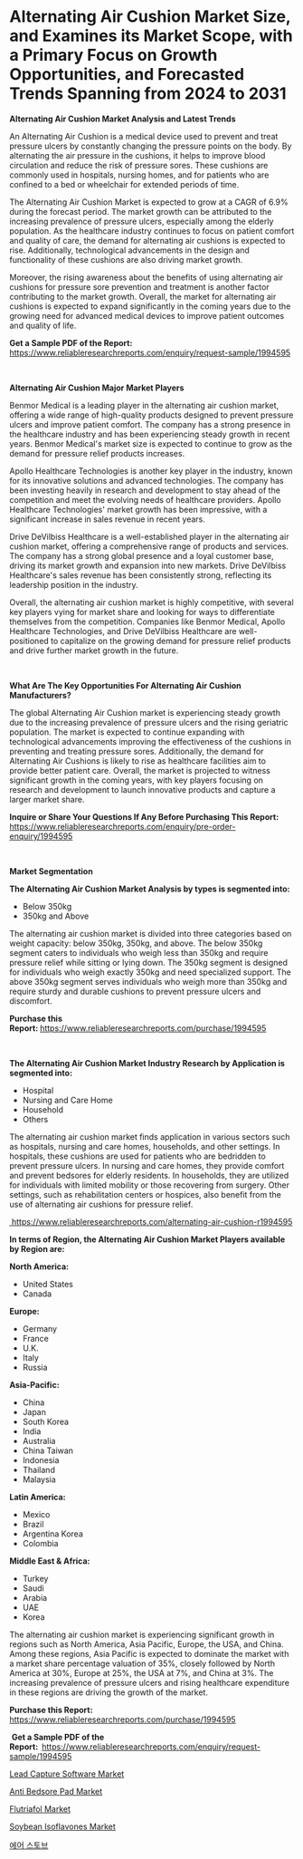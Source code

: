 <p><h1>Alternating Air Cushion Market Size, and Examines its Market Scope, with a Primary Focus on Growth Opportunities, and Forecasted Trends Spanning from 2024 to 2031</h1></p><p><strong>Alternating Air Cushion Market Analysis and Latest Trends</strong></p>
<p><p>An Alternating Air Cushion is a medical device used to prevent and treat pressure ulcers by constantly changing the pressure points on the body. By alternating the air pressure in the cushions, it helps to improve blood circulation and reduce the risk of pressure sores. These cushions are commonly used in hospitals, nursing homes, and for patients who are confined to a bed or wheelchair for extended periods of time.</p><p>The Alternating Air Cushion Market is expected to grow at a CAGR of 6.9% during the forecast period. The market growth can be attributed to the increasing prevalence of pressure ulcers, especially among the elderly population. As the healthcare industry continues to focus on patient comfort and quality of care, the demand for alternating air cushions is expected to rise. Additionally, technological advancements in the design and functionality of these cushions are also driving market growth.</p><p>Moreover, the rising awareness about the benefits of using alternating air cushions for pressure sore prevention and treatment is another factor contributing to the market growth. Overall, the market for alternating air cushions is expected to expand significantly in the coming years due to the growing need for advanced medical devices to improve patient outcomes and quality of life.</p></p>
<p><strong>Get a Sample PDF of the Report:&nbsp;</strong> <a href="https://www.reliableresearchreports.com/enquiry/request-sample/1994595">https://www.reliableresearchreports.com/enquiry/request-sample/1994595</a></p>
<p>&nbsp;</p>
<p><strong>Alternating Air Cushion Major Market Players</strong></p>
<p><p>Benmor Medical is a leading player in the alternating air cushion market, offering a wide range of high-quality products designed to prevent pressure ulcers and improve patient comfort. The company has a strong presence in the healthcare industry and has been experiencing steady growth in recent years. Benmor Medical's market size is expected to continue to grow as the demand for pressure relief products increases.</p><p>Apollo Healthcare Technologies is another key player in the industry, known for its innovative solutions and advanced technologies. The company has been investing heavily in research and development to stay ahead of the competition and meet the evolving needs of healthcare providers. Apollo Healthcare Technologies' market growth has been impressive, with a significant increase in sales revenue in recent years.</p><p>Drive DeVilbiss Healthcare is a well-established player in the alternating air cushion market, offering a comprehensive range of products and services. The company has a strong global presence and a loyal customer base, driving its market growth and expansion into new markets. Drive DeVilbiss Healthcare's sales revenue has been consistently strong, reflecting its leadership position in the industry.</p><p>Overall, the alternating air cushion market is highly competitive, with several key players vying for market share and looking for ways to differentiate themselves from the competition. Companies like Benmor Medical, Apollo Healthcare Technologies, and Drive DeVilbiss Healthcare are well-positioned to capitalize on the growing demand for pressure relief products and drive further market growth in the future.</p></p>
<p>&nbsp;</p>
<p><strong>What Are The Key Opportunities For Alternating Air Cushion Manufacturers?</strong></p>
<p><p>The global Alternating Air Cushion market is experiencing steady growth due to the increasing prevalence of pressure ulcers and the rising geriatric population. The market is expected to continue expanding with technological advancements improving the effectiveness of the cushions in preventing and treating pressure sores. Additionally, the demand for Alternating Air Cushions is likely to rise as healthcare facilities aim to provide better patient care. Overall, the market is projected to witness significant growth in the coming years, with key players focusing on research and development to launch innovative products and capture a larger market share.</p></p>
<p><strong>Inquire or Share Your Questions If Any Before Purchasing This Report:</strong> <a href="https://www.reliableresearchreports.com/enquiry/pre-order-enquiry/1994595">https://www.reliableresearchreports.com/enquiry/pre-order-enquiry/1994595</a></p>
<p>&nbsp;</p>
<p><strong>Market Segmentation</strong></p>
<p><strong>The Alternating Air Cushion Market Analysis by types is segmented into:</strong></p>
<p><ul><li>Below 350kg</li><li>350kg and Above</li></ul></p>
<p><p>The alternating air cushion market is divided into three categories based on weight capacity: below 350kg, 350kg, and above. The below 350kg segment caters to individuals who weigh less than 350kg and require pressure relief while sitting or lying down. The 350kg segment is designed for individuals who weigh exactly 350kg and need specialized support. The above 350kg segment serves individuals who weigh more than 350kg and require sturdy and durable cushions to prevent pressure ulcers and discomfort.</p></p>
<p><strong>Purchase this Report:&nbsp;</strong><a href="https://www.reliableresearchreports.com/purchase/1994595">https://www.reliableresearchreports.com/purchase/1994595</a></p>
<p>&nbsp;</p>
<p><strong>The Alternating Air Cushion Market Industry Research by Application is segmented into:</strong></p>
<p><ul><li>Hospital</li><li>Nursing and Care Home</li><li>Household</li><li>Others</li></ul></p>
<p><p>The alternating air cushion market finds application in various sectors such as hospitals, nursing and care homes, households, and other settings. In hospitals, these cushions are used for patients who are bedridden to prevent pressure ulcers. In nursing and care homes, they provide comfort and prevent bedsores for elderly residents. In households, they are utilized for individuals with limited mobility or those recovering from surgery. Other settings, such as rehabilitation centers or hospices, also benefit from the use of alternating air cushions for pressure relief.</p></p>
<p><a href="https://www.reliableresearchreports.com/alternating-air-cushion-r1994595">&nbsp;https://www.reliableresearchreports.com/alternating-air-cushion-r1994595</a></p>
<p><strong>In terms of Region, the Alternating Air Cushion Market Players available by Region are:</strong></p>
<p>
    <p> <strong> North America: </strong>
        <ul>
            <li>United States</li>
            <li>Canada</li>
        </ul>
        </p> 
    <p> <strong> Europe: </strong>
        <ul>
            <li>Germany</li>
            <li>France</li>
            <li>U.K.</li>
            <li>Italy</li>
            <li>Russia</li>
        </ul>
        </p> 
    <p> <strong> Asia-Pacific: </strong>
        <ul>
            <li>China</li>
            <li>Japan</li>
            <li>South Korea</li>
            <li>India</li>
            <li>Australia</li>
            <li>China Taiwan</li>
            <li>Indonesia</li>
            <li>Thailand</li>
            <li>Malaysia</li>
        </ul>
        </p> 
    <p> <strong> Latin America: </strong>
        <ul>
            <li>Mexico</li>
            <li>Brazil</li>
            <li>Argentina Korea</li>
            <li>Colombia</li>
        </ul>
        </p> 
    <p> <strong> Middle East & Africa: </strong>
        <ul>
            <li>Turkey</li>
            <li>Saudi</li>
            <li>Arabia</li>
            <li>UAE</li>
            <li>Korea</li>
        </ul>
    </p>
    </p>
<p><p>The alternating air cushion market is experiencing significant growth in regions such as North America, Asia Pacific, Europe, the USA, and China. Among these regions, Asia Pacific is expected to dominate the market with a market share percentage valuation of 35%, closely followed by North America at 30%, Europe at 25%, the USA at 7%, and China at 3%. The increasing prevalence of pressure ulcers and rising healthcare expenditure in these regions are driving the growth of the market.</p></p>
<p><strong>Purchase this Report: </strong><a href="https://www.reliableresearchreports.com/purchase/1994595">https://www.reliableresearchreports.com/purchase/1994595</a></p>
<p>&nbsp;<strong>Get a Sample PDF of the Report:&nbsp;&nbsp;</strong><a href="https://www.reliableresearchreports.com/enquiry/request-sample/1994595">https://www.reliableresearchreports.com/enquiry/request-sample/1994595</a></p>
<p><strong></strong></p>
<p><p><a href="https://issuu.com/reportprime-2/docs/lead-capture-software-market-size-2030.pptx">Lead Capture Software Market</a></p><p><a href="https://github.com/RickHolmes3/Market-Research-Report-List-6/blob/main/anti-bedsore-pad-market.md">Anti Bedsore Pad Market</a></p><p><a href="https://www.linkedin.com/pulse/flutriafol-industry-analysis-report-its-market-size-growing-cagr-om4nf?trackingId=UOGnGXhvQ%2FGOtLKCck2orQ%3D%3D">Flutriafol Market</a></p><p><a href="https://www.linkedin.com/pulse/soybean-isoflavones-market-forecast-global-trends-analysis-wjfff?trackingId=ZpJBXyfIQ%2BqSJxJEtX9HgQ%3D%3D">Soybean Isoflavones Market</a></p><p><a href="https://medium.com/@percyhagernes9778/%EA%B8%80%EB%A1%9C%EB%B2%8C-%ED%95%AD%EA%B3%B5-%EB%82%9C%EB%A1%9C-%EC%82%B0%EC%97%85-%EC%97%B0%EA%B5%AC-%EB%B3%B4%EA%B3%A0%EC%84%9C-%EA%B2%BD%EC%9F%81-%ED%92%8D%EA%B2%BD-%EC%8B%9C%EC%9E%A5-%EA%B7%9C%EB%AA%A8-%EC%A7%80%EC%97%AD-%EC%83%81%ED%83%9C-%EB%B0%8F-%EC%A0%84%EB%A7%9D-%EC%98%88%EC%B8%A1-2024-2031-65c62649f4ad">에어 스토브</a></p></p>